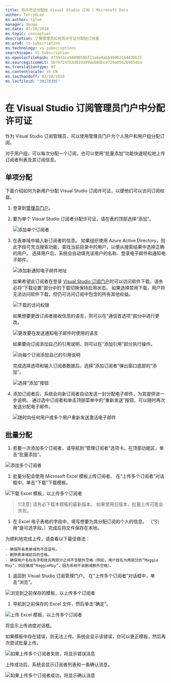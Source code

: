 ```yaml
---
title: 将许可证分配给 Visual Studio 订阅 | Microsoft Docs
author: TerryGLee
ms.author: tglee
manager: douge
ms.date: 07/16/2018
ms.topic: conceptual
description: 了解管理员如何将许可证分配给订阅者
ms.prod: vs-subscription
ms.technology: vs-subscriptions
searchscope: VS Subscription
ms.openlocfilehash: 473933ca94090596f11a6e8abb499621b4430b3f
ms.sourcegitcommit: 5b767247b3d819a99deb0dbce729a0562b9654ba
ms.translationtype: HT
ms.contentlocale: zh-CN
ms.lasthandoff: 07/20/2018
ms.locfileid: "39178395"
---
```

# <a name="assign-licenses-in-the-visual-studio-subscriptions-administrator-portal"></a>在 Visual Studio 订阅管理员门户中分配许可证

作为 Visual Studio 订阅管理员，可以使用管理员门户为个人用户和用户组分配订阅。

对于用户组，可以每次分配一个订阅，也可以使用“批量添加”功能快速轻松地上传订阅者列表及其订阅信息。 

## <a name="individual-assignments"></a>单项分配

下面介绍如何为新用户分配 Visual Studio 订阅许可证，以便他们可以访问订阅权益。

1. 登录到[管理员门户](https://manage.visualstudio.com)。

2. 要为单个 Visual Studio 订阅者分配许可证，请在表的顶部选择“添加”。

   ![添加单个订阅者](media\add-single-subscriber.png)

3. 在表单域中输入新订阅者的信息。 如果组织使用 Azure Active Directory，则此字段可充当搜索功能，查找当前目录中的用户，以便从搜索结果中选择正确的用户。 选择用户后，系统会自动填充该用户的名称、登录电子邮件和通知电子邮件。 

   ![添加新通知电子邮件地址](media\add-new-subscriber-notification-email.png)

   如果希望此订阅者在登录 [Visual Studio 订阅门户](https://my.visualstudio.com?wt.mc_id=o~msft~docs)时可以访问软件下载，请务必将“下载设置”部分中的下载切换保持启用状态。 如果选择禁用下载，用户将无法访问软件下载，但仍可访问订阅中包含的所有其他权益。

   ![下载的访问权限](media\access-to-downloads.png)

   如果想要更改订阅者接收信息的语言，则可以在“通信首选项”部分中进行更改。

   ![更改要在发送通知电子邮件时使用的语言](media\change-subscriber-communication-preference.png)

   如果要向订阅添加自己的引用说明，则可以在“添加引用”部分执行操作。

   ![向每个订阅添加自己的引用说明](media\add-subscriber-reference-notes.png) 

    完成选择选项和输入订阅者数据后，选择“添加订阅者”弹出窗口底部的“添加”。

   ![选择“添加”按钮](media\add-button.png)

4. 添加订阅者后，系统会向新订阅者自动发送一封分配电子邮件，为其提供进一步说明。 通过选中订阅者和单击顶部菜单中的“重新发送”按钮，可以随时再次发送分配电子邮件。

   ![随时向任何用户或多个用户重新发送激活电子邮件](media\resend-subscriber-activation-emails.png) 

## <a name="bulk-assignments"></a>批量分配

1. 若要一次添加多个订阅者，请导航到“管理订阅者”选项卡。在顶部功能区，单击“批量添加”。

  ![添加多个订阅者](media\add-multiple-subscribers.png)

1. 批量分配会使用 Microsoft Excel 模板上传订阅者。 在“上传多个订阅者”对话框中，单击“下载”下载模板。

  ![下载 Excel 模板，以上传多个订阅者](media\download-template-upload-subscribers.png)

  >![注意] 请务必下载本模板的最新版本。 如果使用旧版本，批量上传可能会失败。

1. 在 Excel 电子表格的字段中，填写想要为其分配订阅的个人的信息。 （“引用”是可选字段。）完成后将文件保存在本地。

  为顺利地完成上传，请查看以下最佳做法：

    - 确保所有表单域均不含逗号。
    - 删除表单域前后的空格。
    - 确保用户名在名字和姓氏两部分之间不含额外空格（例如，用户姓名为两部分的“Maggie May”，则应输成“MaggieMay”，因为系统不会删减额外空格）。

1. 返回到 Visual Studio 订阅管理门户。 在“上传多个订阅者”对话框中，单击“浏览”。

  ![浏览到之前保存的模板，以上传多个订阅者](media\bulk-add-browse-saved-template.png)

1. 导航到之前保存的 Excel 文件，然后单击“确定”。

  ![上传 Excel 模板，以上传多个订阅者](media\bulk-upload-subscribers.png)

  将显示上传进度对话框。

  如果模板中存在错误，则无法上传。系统会显示该错误，你可以更正模板，然后再次尝试批量上传。

  ![如果上传多个订阅者失败，将显示错误消息](media\bulk-add-template-failed.png)

  上传成功后，系统会显示订阅者列表和一条确认消息。

  ![如果上传多个订阅者成功，将显示确认消息](media\bulk-add-template-success.png)
